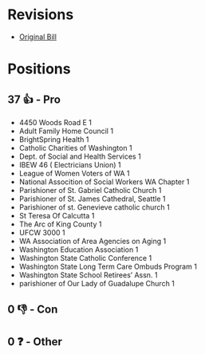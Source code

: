 # Revisions
* [Original Bill](1/)

# Positions
## 37 👍 - Pro
* 4450 Woods Road E 1
* Adult Family Home Council 1
* BrightSpring Health 1
* Catholic Charities of Washington 1
* Dept. of Social and Health Services 1
* IBEW 46 ( Electricians Union) 1
* League of Women Voters of WA 1
* National Assocition of Social Workers WA Chapter 1
* Parishioner of St. Gabriel Catholic Church 1
* Parishioner of St. James Cathedral, Seattle 1
* Parishioner of st. Genevieve catholic church 1
* St Teresa Of Calcutta 1
* The Arc of King County 1
* UFCW 3000 1
* WA Association of Area Agencies on Aging 1
* Washington Education Association 1
* Washington State Catholic Conference 1
* Washington State Long Term Care Ombuds Program 1
* Washington State School Retirees’ Assn.  1
* parishioner of Our Lady of Guadalupe Church  1

## 0 👎 - Con

## 0 ❓ - Other

